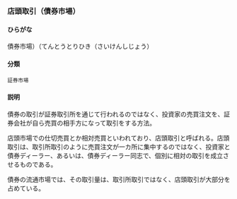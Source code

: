 <div style="display:none;">

## [あ行](securities-terms?id=あ行)
## [か行](securities-terms?id=か行)
## [さ行](securities-terms?id=さ行)
## [た行](securities-terms?id=た行)

</div>

### 店頭取引（債券市場）

#### ひらがな

債券市場）（てんとうとりひき（さいけんしじょう）

#### 分類

`証券市場`

#### 説明

債券の取引が証券取引所を通じて行われるのではなく、投資家の売買注文を、証券会社が自ら売買の相手方になって取引をする方法。
店頭市場での仕切売買とか相対売買といわれており、店頭取引と呼ばれる。店頭取引は、取引所取引のように売買注文が一カ所に集中するのではなく、投資家と債券ディーラー、あるいは、債券ディーラー同志で、個別に相対の取引を成立させるものである。
債券の流通市場では、その取引量は、取引所取引ではなく、店頭取引が大部分を占めている。

<div style="display:none;">

## [な行](securities-terms?id=な行)
## [は行](securities-terms?id=は行)
## [ま行](securities-terms?id=ま行)
## [や行](securities-terms?id=や行)
## [ら行](securities-terms?id=ら行)
## [わ行](securities-terms?id=わ行)
## [英数字・記号](securities-terms?id=英数字・記号)

</div>


